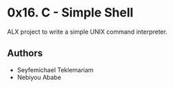 # 0x16. C - Simple Shell
ALX project to write a simple UNIX command interpreter.

## Authors
- Seyfemichael Teklemariam <seyfemichael>
- Nebiyou Ababe <neb26>
